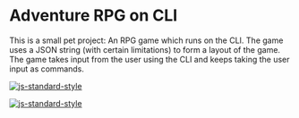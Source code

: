 # Adventure RPG on CLI

This is a small pet project: An RPG game which runs on the CLI. 
The game uses a JSON string (with certain limitations) to form a layout of the game. The game takes input from the user using the CLI and keeps taking the user input as commands.

[![js-standard-style](https://img.shields.io/badge/python-v.3.9.5-blue)](https://github.com/feross/standard)

[![js-standard-style](https://img.shields.io/badge/Rich-v.10.3.0-blue)](https://github.com/feross/standard)


